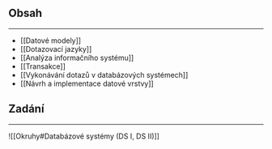 ## Obsah
___
- [[Datové modely]]
- [[Dotazovací jazyky]]
- [[Analýza informačního systému]]
- [[Transakce]]
- [[Vykonávání dotazů v databázových systémech]]
- [[Návrh a implementace datové vrstvy]]


## Zadání
___
![[Okruhy#Databázové systémy (DS I, DS II)]]